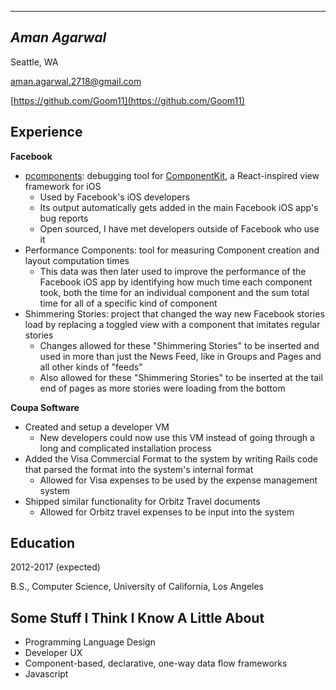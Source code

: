 ------------------
***Aman Agarwal***
------------------

Seattle, WA

<aman.agarwal.2718@gmail.com>

[https://github.com/Goom11](https://github.com/Goom11)

Experience
----------

**Facebook**

* [pcomponents](http://componentkit.org/docs/debugging.html#pcomponents): debugging tool for [ComponentKit](http://componentkit.org/), a React-inspired view framework for iOS
    * Used by Facebook's iOS developers
    * Its output automatically gets added in the main Facebook iOS app's bug reports
    * Open sourced, I have met developers outside of Facebook who use it
* Performance Components: tool for measuring Component creation and layout computation times
    * This data was then later used to improve the performance of the Facebook iOS app by identifying how much time each component took, both the time for an individual component and the sum total time for all of a specific kind of component
* Shimmering Stories: project that changed the way new Facebook stories load by replacing a toggled view with a component that imitates regular stories
    * Changes allowed for these "Shimmering Stories" to be inserted and used in more than just the News Feed, like in Groups and Pages and all other kinds of "feeds"
    * Also allowed for these "Shimmering Stories" to be inserted at the tail end of pages as more stories were loading from the bottom

**Coupa Software**

* Created and setup a developer VM
    * New developers could now use this VM instead of going through a long and complicated installation process
* Added the Visa Commercial Format to the system by writing Rails code that parsed the format into the system's internal format
    * Allowed for Visa expenses to be used by the expense management system
* Shipped similar functionality for Orbitz Travel documents
    * Allowed for Orbitz travel expenses to be input into the system

Education
---------
2012-2017 (expected)

B.S., Computer Science, University of California, Los Angeles

Some Stuff I Think I Know A Little About
----------------------------------------
* Programming Language Design
* Developer UX
* Component-based, declarative, one-way data flow frameworks
* Javascript


